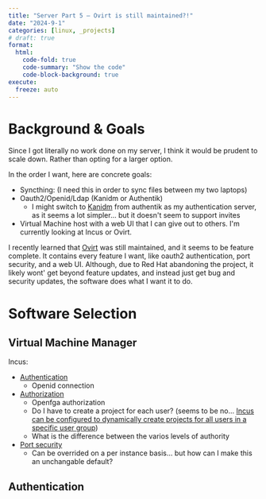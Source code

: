 ```yaml
---
title: "Server Part 5 — Ovirt is still maintained?!"
date: "2024-9-1"
categories: [linux, _projects]
# draft: true
format:
  html:
    code-fold: true
    code-summary: "Show the code"
    code-block-background: true
execute:
  freeze: auto
---
```


# Background & Goals

Since I got literally no work done on my server, I think it would be prudent to scale down. Rather than opting for a larger option.

In the order I want, here are concrete goals:

-   Syncthing: (I need this in order to sync files between my two laptops)
-   Oauth2/Openid/Ldap (Kanidm or Authentik)
    -   I might switch to [Kanidm](https://kanidm.com/) from authentik as my authentication server, as it seems a lot simpler... but it doesn't seem to support invites
-   Virtual Machine host with a web UI that I can give out to others. I'm currently looking at Incus or Ovirt.

I recently learned that [Ovirt](https://www.ovirt.org/) was still maintained, and it seems to be feature complete. It contains every feature I want, like oauth2 authentication, port security, and a web UI. Although, due to Red Hat abandoning the project, it likely wont' get beyond feature updates, and instead just get bug and security updates, the software does what I want it to do.

# Software Selection

## Virtual Machine Manager

Incus:
* [Authentication]()
  - Openid connection
* [Authorization](https://linuxcontainers.org/incus/docs/main/authorization/)
  - Openfga authorization
  - Do I have to create a project for each user? (seems to be no... [Incus can be configured to dynamically create projects for all users in a specific user group](https://linuxcontainers.org/incus/docs/main/howto/projects_confine/#confine-projects-to-specific-incus-users))
  - What is the difference between the varios levels of authority
* [Port security](https://linuxcontainers.org/incus/docs/main/explanation/security/#network-security)
  - Can be overrided on a per instance basis... but how can I make this an unchangable default? 


## Authentication

